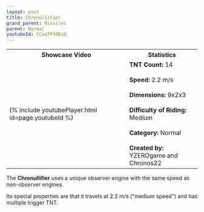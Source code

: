 ```yaml
---
layout: post
title: Chronullifier
grand_parent: Missiles
parent: Normal
youtubeId: CCaqTPf0BzQ
---
```


<table>
    <tr>
        <th>Showcase Video</th>
        <th>Statistics</th>
    </tr>
    <tr>
        <td>{% include youtubePlayer.html id=page.youtubeId %}</td>
        <td>
            <b>TNT Count:</b> 14<br><br>
            <b>Speed:</b> 2.2 m/s<br><br>
            <b>Dimensions:</b> 9x2x3<br><br>
            <b>Difficulty of Riding:</b> Medium<br><br>
            <b>Category:</b> Normal<br><br>
            <b>Created by:</b> YZEROgame and<br>Chronos22
        </td>
    </tr>
</table>

The **Chronullifier** uses a unique observer engine with the same speed as non-observer engines.

Its special properties are that it travels at 2.2 m/s ("medium speed") and has multiple trigger TNT.